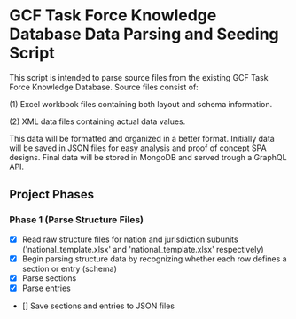 # GCF Task Force Knowledge Database Data Parsing and Seeding Script

This script is intended to parse source files from the existing GCF Task Force Knowledge Database. Source files consist of:

(1) Excel workbook files containing both layout and schema information.

(2) XML data files containing actual data values.

This data will be formatted and organized in a better format. Initially data will be saved in JSON files for easy analysis and proof of concept SPA designs. Final data will be stored in MongoDB and served trough a GraphQL API.

## Project Phases

### Phase 1 (Parse Structure Files)

- [x] Read raw structure files for nation and jurisdiction subunits ('national_template.xlsx' and 'national_template.xlsx' respectively)
- [x] Begin parsing structure data by recognizing whether each row defines a section or entry (schema)
- [x] Parse sections
- [x] Parse entries
- [] Save sections and entries to JSON files

